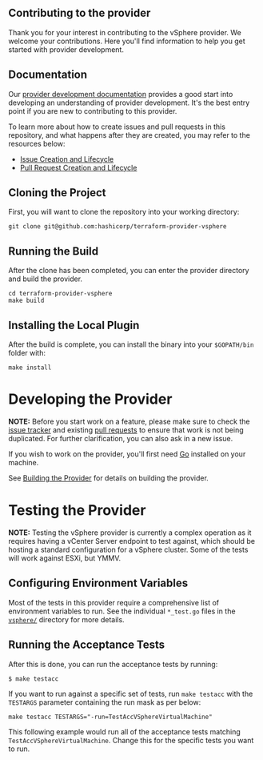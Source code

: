## Contributing to the provider

Thank you for your interest in contributing to the vSphere provider. We welcome your contributions. Here you'll find information to help you get started with provider development.

## Documentation

Our [provider development documentation](https://www.terraform.io/docs/extend/) provides a good start into developing an understanding of provider development. It's the best entry point if you are new to contributing to this provider.

To learn more about how to create issues and pull requests in this repository, and what happens after they are created, you may refer to the resources below:

- [Issue Creation and Lifecycle](ISSUES.md)
- [Pull Request Creation and Lifecycle](PULL_REQUESTS.md)

## Cloning the Project

First, you will want to clone the repository into your working directory:

```shell
git clone git@github.com:hashicorp/terraform-provider-vsphere
```

## Running the Build

After the clone has been completed, you can enter the provider directory and build the provider.

```shell
cd terraform-provider-vsphere
make build
```

## Installing the Local Plugin

After the build is complete, you can install the binary into your `$GOPATH/bin` folder with:

```shell
make install
```

# Developing the Provider

**NOTE:** Before you start work on a feature, please make sure to check the [issue tracker][gh-issues] and existing [pull requests][gh-prs] to ensure that work is not being duplicated. For further clarification, you can also ask in a new issue.

[gh-issues]: https://github.com/hashicorp/terraform-provider-vsphere/issues
[gh-prs]: https://github.com/hashicorp/terraform-provider-vsphere/pulls

If you wish to work on the provider, you'll first need [Go][go-website] installed on your machine.

[go-website]: https://golang.org/
[gopath]: http://golang.org/doc/code.html#GOPATH

See [Building the Provider](#building-the-provider) for details on building the provider.

# Testing the Provider

**NOTE:** Testing the vSphere provider is currently a complex operation as it requires having a vCenter Server endpoint to test against, which should be hosting a standard configuration for a vSphere cluster. Some of the tests will work against ESXi, but YMMV.

## Configuring Environment Variables

Most of the tests in this provider require a comprehensive list of environment variables to run. See the individual `*_test.go` files in the [`vsphere/`](vsphere/) directory for more details.

## Running the Acceptance Tests

After this is done, you can run the acceptance tests by running:

```shell
$ make testacc
```

If you want to run against a specific set of tests, run `make testacc` with the `TESTARGS` parameter containing the run mask as per below:

```shell
make testacc TESTARGS="-run=TestAccVSphereVirtualMachine"
```

This following example would run all of the acceptance tests matching `TestAccVSphereVirtualMachine`. Change this for the specific tests you want to run.